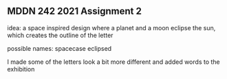 ## MDDN 242 2021 Assignment 2

idea: a space inspired design where a planet and a moon eclipse the sun, which creates the outline of the letter

possible names:
spacecase
eclipsed

I made some of the letters look a bit more different and added words to the exhibition


